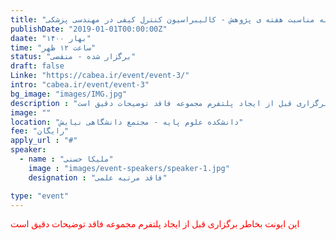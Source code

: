 ```yaml
---
title: "برگذاری سلسله وبینار های علمی به مناسبت هفته ی پژوهش - کالیبراسیون کنترل کیفی در مهندسی پزشکی ."
publishDate: "2019-01-01T00:00:00Z"
daate: "۱۴۰۰ بهار"
time: "ساعت ۱۲ ظهر"
status: "برگزار شده - منقضی"
draft: false
Linke: "https://cabea.ir/event/event-3/"
intro: "cabea.ir/event/event-3"
bg_image: "images/IMG.jpg"
description : "این ایونت بخاطر برگزاری قبل از ایجاد پلتفرم مجموعه فاقد توضیحات دقیق است"
image: ""
location: "دانشکده علوم پایه - مجتمع دانشگاهی نیایش"
fee: "رایگان"
apply_url : "#"
speaker:
  - name : "ملیکا حسنی"
    image : "images/event-speakers/speaker-1.jpg"
    designation : "فاقد مرتبه علمی"

type: "event"
---
```


<p style="color: red;">این ایونت بخاطر برگزاری قبل از ایجاد پلتفرم مجموعه فاقد توضیحات دقیق است</p>
